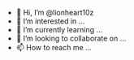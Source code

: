 - 👋 Hi, I’m @lionheart10z
- 👀 I’m interested in ...
- 🌱 I’m currently learning ...
- 💞️ I’m looking to collaborate on ...
- 📫 How to reach me ...

<!---
lionheart10z/lionheart10z is a ✨ special ✨ repository because its `README.md` (this file) appears on your GitHub profile.
You can click the Preview link to take a look at your changes.
--->
